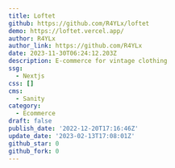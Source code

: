 ```yaml
---
title: Loftet
github: https://github.com/R4YLx/loftet
demo: https://loftet.vercel.app/
author: R4YLx
author_link: https://github.com/R4YLx
date: 2023-11-30T06:24:12.203Z
description: E-commerce for vintage clothing
ssg:
  - Nextjs
css: []
cms:
  - Sanity
category:
  - Ecommerce
draft: false
publish_date: '2022-12-20T17:16:46Z'
update_date: '2023-02-13T17:08:01Z'
github_star: 0
github_fork: 0
---
```

